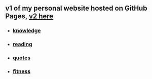 ## v1 of my personal website hosted on GitHub Pages, [v2 here](https://github.com/gdmoney/georgedavitiani.com.v2)


- ### [knowledge](https://github.com/gdmoney/knowledge)

- ### [reading](https://github.com/gdmoney/reading)

- ### [quotes](https://github.com/gdmoney/quotes)

- ### [fitness](https://github.com/gdmoney/fitness)
